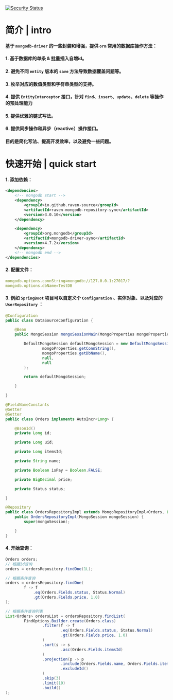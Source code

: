[![Security Status](https://www.murphysec.com/platform3/v3/badge/1609167474302918656.svg)](https://www.murphysec.com/accept?code=525262e8fa030ee439a8e27f10097af7&type=1&from=2&t=2)

# 简介 | intro

#### 基于 `mongodb-driver` 的一些封装和增强，提供 `orm` 常用的数据库操作方法：

#### 1. 基于数据库的单条 & 批量插入自增id。
#### 2. 避免不同 `entity` 版本的 `save` 方法导致数据覆盖问题等。
#### 3. 枚举对应的数值类型和字符串类型的支持。
#### 4. 提供 `EntityInterceptor` 接口，针对 `find`、`insert`、`update`、`delete` 等操作的预处理能力
#### 5. 提供优雅的链式写法。
#### 6. 提供同步操作和异步（reactive）操作接口。

#### 目的是简化写法、提高开发效率，以及避免一些问题。


# 快速开始 | quick start

#### 1. 添加依赖：

```xml
<dependencies>
    <!-- mongodb start -->
    <dependency>
        <groupId>io.github.raven-source</groupId>
        <artifactId>raven-mongodb-repository-sync</artifactId>
        <version>3.0.10</version>
    </dependency>

    <dependency>
        <groupId>org.mongodb</groupId>
        <artifactId>mongodb-driver-sync</artifactId>
        <version>4.7.2</version>
    </dependency>
    <!-- mongodb end -->
</dependencies>
```

#### 2. 配置文件：

```yaml
mongodb.options.connString=mongodb://127.0.0.1:27017/?
mongodb.options.dbName=TestDB
```

#### 3. 例如 `SpringBoot` 项目可以自定义个 `Configuration` 、实体对象、以及对应的 `UserRepository` ：

```java
@Configuration
public class DataSourceConfiguration {

    @Bean
    public MongoSession mongoSessionMain(MongoProperties mongoProperties) {

        DefaultMongoSession defaultMongoSession = new DefaultMongoSession(
                mongoProperties.getConnString(),
                mongoProperties.getDbName(),
                null,
                null
        );

        return defaultMongoSession;

    }

}

@FieldNameConstants
@Getter
@Setter
public class Orders implements AutoIncr<Long> {

    @BsonId()
    private Long id;

    private Long uid;

    private Long itemsId;

    private String name;

    private Boolean isPay = Boolean.FALSE;

    private BigDecimal price;

    private Status status;

}

@Repository
public class OrdersRepositoryImpl extends MongoRepositoryImpl<Orders, Long> {
    public OrdersRepositoryImpl(MongoSession mongoSession) {
        super(mongoSession);

    }
}

```

#### 4. 开始查询：

```java
Orders orders;
// 根据id查询
orders = ordersRepository.findOne(1L);

// 根据条件查询
orders = ordersRepository.findOne(
        f -> f
            .eq(Orders.Fields.status, Status.Normal)
            .gt(Orders.Fields.price, 1.0)
);

// 根据条件查询列表
List<Orders> ordersList = ordersRepository.findList(
        FindOptions.Builder.create(Orders.class)
                .filter(f -> f
                        .eq(Orders.Fields.status, Status.Normal)
                        .gt(Orders.Fields.price, 1.0)
                )
                .sort(s -> s
                        .asc(Orders.Fields.itemsId)
                )
                .projection(p -> p
                        .include(Orders.Fields.name, Orders.Fields.itemsId)
                        .excludeId()
                )
                .skip(3)
                .limit(10)
                .build()
);


```